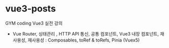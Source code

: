 # vue3-posts
GYM coding Vue3 실전 강의 
- Vue Router, 싱태관리 , HTTP API 통신, 공통 컴포넌트, Vue3 내장 컴포넌트, 재사용성, 재사용성 : Composables, toRef & toRefs, Pinia (Vuex5)
